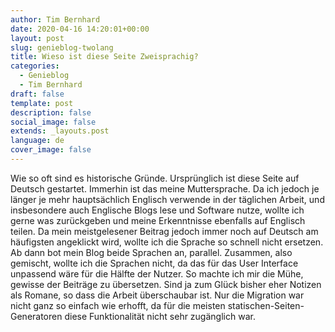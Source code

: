 ```yaml
---
author: Tim Bernhard
date: 2020-04-16 14:20:01+00:00
layout: post
slug: genieblog-twolang
title: Wieso ist diese Seite Zweisprachig?
categories:
  - Genieblog
  - Tim Bernhard
draft: false
template: post
description: false
social_image: false
extends: _layouts.post
language: de
cover_image: false
---
```


Wie so oft sind es historische Gründe. 
Ursprünglich ist diese Seite auf Deutsch gestartet. 
Immerhin ist das meine Muttersprache. 
Da ich jedoch je länger je mehr hauptsächlich Englisch verwende in der täglichen Arbeit, 
und insbesondere auch Englische Blogs lese und Software nutze, 
wollte ich gerne was zurückgeben und meine Erkenntnisse ebenfalls auf Englisch teilen.
Da mein meistgelesener Beitrag jedoch immer noch auf Deutsch am häufigsten angeklickt wird, 
wollte ich die Sprache so schnell nicht ersetzen. 
Ab dann bot mein Blog beide Sprachen an, parallel. 
Zusammen, also gemischt, wollte ich die Sprachen nicht, 
da das für das User Interface unpassend wäre für die Hälfte der Nutzer.
So machte ich mir die Mühe, gewisse der Beiträge zu übersetzen. 
Sind ja zum Glück bisher eher Notizen als Romane, so dass die Arbeit überschaubar ist. 
Nur die Migration war nicht ganz so einfach wie erhofft, da für die meisten 
statischen-Seiten-Generatoren diese Funktionalität nicht sehr zugänglich war.
